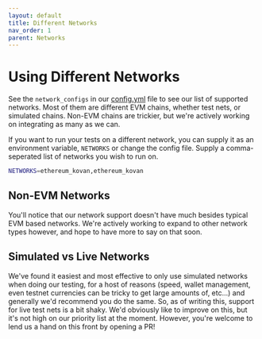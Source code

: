 ```yaml
---
layout: default
title: Different Networks
nav_order: 1
parent: Networks
---
```


# Using Different Networks

See the `network_configs` in our [config.yml](../../config.yml) file to see our list of supported networks. Most of them
are different EVM chains, whether test nets, or simulated chains. Non-EVM chains are trickier, but we're actively working
on integrating as many as we can.

If you want to run your tests on a different network, you can supply it as an environment variable, `NETWORKS` or change
the config file. Supply a comma-seperated list of networks you wish to run on.

```sh
NETWORKS=ethereum_kovan,ethereum_kovan
```

## Non-EVM Networks

You'll notice that our network support doesn't have much besides typical EVM based networks. We're actively working
to expand to other network types however, and hope to have more to say on that soon.

## Simulated vs Live Networks

We've found it easiest and most effective to only use simulated networks when doing our testing, for a host of reasons
(speed, wallet management, even testnet currencies can be tricky to get large amounts of, etc...) and generally we'd
recommend you do the same. So, as of writing this, support for live test nets is a bit shaky. We'd obviously like to
improve on this, but it's not high on our priority list at the moment. However, you're welcome to lend us a hand on this
front by opening a PR!
